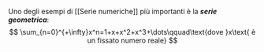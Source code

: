 Uno degli esempi di [[Serie numeriche]] più importanti è la ***serie geometrica***:
$$
\sum_{n=0}^{+\infty}x^n=1+x+x^2+x^3+\dots\qquad\text{dove }x\text{ è un fissato numero reale}
$$